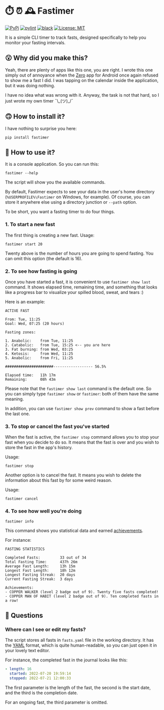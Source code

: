 # ⏱️ ⏰ 🕰️ Fastimer

[![PyPi](https://img.shields.io/pypi/v/fastimer)](https://pypi.org/project/fastimer/) [![pylint](https://github.com/vkostyanetsky/Fastimer/actions/workflows/pylint.yml/badge.svg)](https://github.com/vkostyanetsky/Fastimer/actions/workflows/pylint.yml) [![black](https://github.com/vkostyanetsky/Fastimer/actions/workflows/black.yml/badge.svg)](https://github.com/vkostyanetsky/Fastimer/actions/workflows/black.yml) [![License: MIT](https://img.shields.io/badge/License-MIT-yellow.svg)](https://opensource.org/licenses/MIT)

It is a simple CLI timer to track fasts, designed specifically to help you monitor your fasting intervals.  

## 😮 Why did you make this?

Yeah, there are plenty of apps like this one, you are right. I wrote this one simply out of annoyance when the [Zero](https://www.zerolongevity.com/) app for Android once again refused to show me a fast I did. I was tapping on the calendar inside the application, but it was doing nothing.

I have no idea what was wrong with it. Anyway, the task is not that hard, so I just wrote my own timer ¯\\\_(ツ)\_/¯

## 🙃 How to install it?

I have nothing to surprise you here:

```commandline
pip install fastimer
```

## 🙂 How to use it?

It is a console application. So you can run this:

```commandline
fastimer --help
```

The script will show you the available commands. 

By default, Fastimer expects to see your data in the user's home directory (`%USERPROFILE%\Fastimer` on Windows, for example). Of course, you can store it anywhere else using a directory junction or `--path` option.

To be short, you want a fasting timer to do four things.

### 1. To start a new fast

The first thing is creating a new fast. Usage:

```commandline
fastimer start 20
```

Twenty above is the number of hours you are going to spend fasting. You can omit this option (the default is 16).

### 2. To see how fasting is going

Once you have started a fast, it is convenient to use `fastimer show last` command. It shows elapsed time, remaining time, and something that looks like a progress bar to visualize your spilled blood, sweat, and tears :)

Here is an example:

```
ACTIVE FAST

From: Tue, 11:25
Goal: Wed, 07:25 (20 hours)

Fasting zones:

1. Anabolic:    from Tue, 11:25
2. Catabolic:   from Tue, 15:25 <-- you are here
3. Fat burning: from Wed, 03:25
4. Ketosis:     from Wed, 11:25
5. Anabolic:    from Fri, 11:25

######################------------------ 56.5%

Elapsed time:   11h 17m
Remaining:      08h 43m
```

Please note that the `fastimer show last` command is the default one. So you can simply type `fastimer show` or `fastimer`: both of them have the same meaning.

In addition, you can use `fastimer show prev` command to show a fast before the last one. 

### 3. To stop or cancel the fast you've started

When the fast is active, the `fastimer stop` command allows you to stop your fast when you decide to do so. It means that the fast is over and you wish to store the fast in the app's history.

Usage:

```commandline
fastimer stop
```

Another option is to cancel the fast. It means you wish to delete the information about this fast by for some weird reason.

Usage:

```commandline
fastimer cancel
```

### 4. To see how well you're doing

```commandline
fastimer info
```

This command shows you statistical data and earned [achievements](ACHIEVEMENTS.md).

For instance:

```
FASTING STATISTICS

Completed Fasts:         33 out of 34
Total Fasting Time:      437h 26m
Average Fast Length:     13h 15m
Longest Fast Length:     18h 12m
Longest Fasting Streak:  20 days
Current Fasting Streak:  3 days

Achievements:
- COPPER WALKER (level 2 badge out of 9). Twenty five fasts completed!
- COPPER MAN OF HABIT (level 2 badge out of 9). Ten completed fasts in a row!
```

## 🤔 Questions 

### Where can I see or edit my fasts?

The script stores all fasts in `fasts.yaml` file in the working directory. It has the [YAML](https://en.wikipedia.org/wiki/YAML) format, which is quite human-readable, so you can just open it in your lovely text editor.

For instance, the completed fast in the journal looks like this:

```yaml
- length: 16
  started: 2022-07-20 19:59:14
  stopped: 2022-07-21 12:00:33
```

The first parameter is the length of the fast, the second is the start date, and the third is the completion date.

For an ongoing fast, the third parameter is omitted.